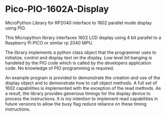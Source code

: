 # Pico-PIO-1602A-Display
MicroPython Library for RP2040 interface to 1602 parallel mode  display using PIO.

This Micropython library interfaces 1602 LCD display using 4 bit parallel to a Raspberry Pi PICO or
similar rp 2040 MPU.

The library implements a python class object  that the programmer uses to initialize, control and 
display text on the display.  Low level bit banging is handeled by the PIO code which is called 
by the developers application code.  No knowledge of PIO programming is required.

An example program is provided to demonstrate the creation and use of the display object and to 
demonstrate how to call object methods.  A full set of 1602 capabilities is implemented with the
exception of the read methods.  As a result, the library provides generious timings for the display
device to process the instructions.  It is my intention to implement read capabilities in future
versions to allow the busy flag reduce reliance on these timing instructions.

